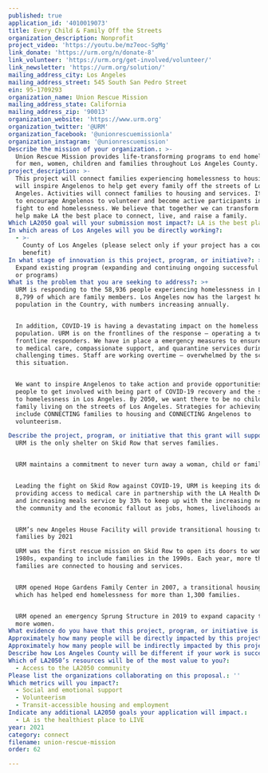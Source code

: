 ```yaml
---
published: true
application_id: '4010019073'
title: Every Child & Family Off the Streets
organization_description: Nonprofit
project_video: 'https://youtu.be/mz7eoc-SgMg'
link_donate: 'https://urm.org/n/donate-8'
link_volunteer: 'https://urm.org/get-involved/volunteer/'
link_newsletter: 'https://urm.org/solution/'
mailing_address_city: Los Angeles
mailing_address_street: 545 South San Pedro Street
ein: 95-1709293
organization_name: Union Rescue Mission
mailing_address_state: California
mailing_address_zip: '90013'
organization_website: 'https://www.urm.org'
organization_twitter: '@URM'
organization_facebook: '@unionrescuemissionla'
organization_instagram: '@unionrescuemission'
Describe the mission of your organization.: >-
  Union Rescue Mission provides life-transforming programs to end homelessness
  for men, women, children and families throughout Los Angeles County. 
project_description: >-
  This project will connect families experiencing homelessness to housing and
  will inspire Angelenos to help get every family off the streets of Los
  Angeles. Activities will connect families to housing and services. It will aim
  to encourage Angelenos to volunteer and become active participants in the
  fight to end homelessness. We believe that together we can transform lives and
  help make LA the best place to connect, live, and raise a family. 
Which LA2050 goal will your submission most impact?: LA is the best place to CONNECT
In which areas of Los Angeles will you be directly working?:
  - >-
    County of Los Angeles (please select only if your project has a countywide
    benefit)
In what stage of innovation is this project, program, or initiative?: >-
  Expand existing program (expanding and continuing ongoing successful projects
  or programs)
What is the problem that you are seeking to address?: >+
  URM is responding to the 58,936 people experiencing homelessness in LA County,
  8,799 of which are family members. Los Angeles now has the largest homeless
  population in the Country, with numbers increasing annually. 


  In addition, COVID-19 is having a devastating impact on the homeless
  population. URM is on the frontlines of the response – operating a team of
  frontline responders. We have in place a emergency measures to ensure access
  to medical care, compassionate support, and quarantine services during these
  challenging times. Staff are working overtime – overwhelmed by the scope of
  this situation.


  We want to inspire Angelenos to take action and provide opportunities for
  people to get involved with being part of COVID-19 recovery and the solution
  to homelessness in Los Angeles. By 2050, we want there to be no child or
  family living on the streets of Los Angeles. Strategies for achieving this
  include CONNECTING families to housing and CONNECTING Angelenos to
  volunteerism. 

Describe the project, program, or initiative that this grant will support to address the problem identified.: >
  URM is the only shelter on Skid Row that serves families. 


  URM maintains a commitment to never turn away a woman, child or family.  


  Leading the fight on Skid Row against COVID-19, URM is keeping its doors open,
  providing access to medical care in partnership with the LA Health Department,
  and increasing meals service by 33% to keep up with the increasing needs of
  the community and the economic fallout as jobs, homes, livelihoods are lost. 


  URM’s new Angeles House Facility will provide transitional housing to 80+
  families by 2021

  URM was the first rescue mission on Skid Row to open its doors to women in the
  1980s, expanding to include families in the 1990s. Each year, more than 450
  families are connected to housing and services.


  URM opened Hope Gardens Family Center in 2007, a transitional housing facility
  which has helped end homelessness for more than 1,300 families. 


  URM opened an emergency Sprung Structure in 2019 to expand capacity to serve
  more women. 
What evidence do you have that this project, program, or initiative is or will be successful, and how will you define and measure success?: "Annual measurements tracked to gauge progress:\n\n*\tKeep doors open during COVID-19 crisis, to continue to serve rising numbers of people/families experiencing homelessness on the streets of Skid Row\n*\tEnd homelessness for more families – through the provision of emergency housing for families on Skid Row.\n*\tConnect families to transitional housing at Hope Garden Family Center\n*\tEngage over 31,000 volunteers to serve through all URM programs\n*\tMobilize volunteers through online fundraisers including the URM Walk to End Homelessness and Annual Angels of Hope Gala\n\nIn order to boost volunteerism, we will reach: \n*\t9,082 Instagram followers\n*\t8,028 Twitter followers\n*\t26,000 Facebook users\n*\t9,600 listeners on KKLA’s Stories from Skid Row\n*\t9,170 YouTube subscribers.\n"
Approximately how many people will be directly impacted by this project, program, or initiative?: '6000'
Approximately how many people will be indirectly impacted by this project, program, or initiative?: '10000000'
Describe how Los Angeles County will be different if your work is successful.: "This proposal will:\n\n*\tProvide critical services, medical care and support to help stem the overwhelming impact that COVID-19 is having on men, women, children and families experiencing homelessness\n\n*\tProvide housing for families experiencing homelessness and struggling during the aftermath of the COVID-19 crisis\n\n*\tHeighten awareness of the problem of homelessness and inspire Angelenos to take action, to change their city, and end family homelessness once and for all with the help of #LoveLikeaHero Campaign\n\n"
Which of LA2050’s resources will be of the most value to you?:
  - Access to the LA2050 community
Please list the organizations collaborating on this proposal.: ''
Which metrics will you impact?:
  - Social and emotional support
  - Volunteerism
  - Transit-accessible housing and employment
Indicate any additional LA2050 goals your application will impact.:
  - LA is the healthiest place to LIVE
year: 2021
category: connect
filename: union-rescue-mission
order: 62

---
```

